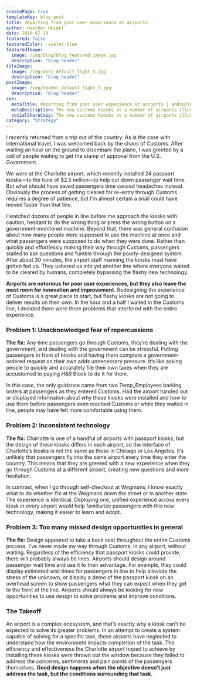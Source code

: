 ```yaml
---
createPage: true
templateKey: blog-post
title: departing from poor user experience at airports
author: Heather Heigel
date: 2016-07-13
featured: false
featuredColor: -violet-blue
featuredImage:
  image: /img/blog/blog_featured_image.jpg
  description: "blog header"
tileImage:
  image: /img/post_default_light_3.jpg
  description: "blog header"
postImage:
  image: /img/header_default_light_3.jpg
  description: "blog header"
seo:
  metaTitle: departing from poor user experience at airports | andculture
  metaDescription: The new customs kiosks at a number of airports illustrate that both the task and conditions must be considered in order for good user experience to result.
  socialShareCopy: The new customs kiosks at a number of airports illustrate that both the task and conditions must be considered in order for good user experience to result.
category: "Strategy"
---
```

I recently returned from a trip out of the country. As is the case with international travel, I was welcomed back by the chaos of Customs. After waiting an hour on the ground to disembark the plane, I was greeted by a coil of people waiting to get the stamp of approval from the U.S. Government.

We were at the Charlotte airport, which recently installed 24 passport kiosks—to the tune of $2.5 million—to help cut down passenger wait time. But what should have saved passengers time caused headaches instead. Obviously the process of getting cleared for re-entry through Customs requires a degree of patience, but I’m almost certain a snail could have moved faster than that line.

I watched dozens of people in line before me approach the kiosks with caution, hesitant to do the wrong thing or press the wrong button on a government-monitored machine. Beyond that, there was general confusion about how many people were supposed to use the machine at once and what passengers were supposed to do when they were done. Rather than quickly and effortlessly making their way through Customs, passengers stalled to ask questions and fumble through the poorly-designed system. After about 30 minutes, the airport staff manning the kiosks must have gotten fed up. They ushered us into yet another line where everyone waited to be cleared by humans, completely bypassing the flashy new technology.

**Airports are notorious for poor user experiences, but they also leave the most room for innovation and improvement.** Redesigning the experience of Customs is a great place to start, but flashy kiosks are not going to deliver results on their own. In the hour and a half I waited in the Customs line, I decided there were three problems that interfered with the entire experience.

### Problem 1: Unacknowledged fear of repercussions
**The fix:** Any time passengers go through Customs, they’re dealing with the government, and dealing with the government can be stressful. Putting passengers in front of kiosks and having them complete a government-ordered request on their own adds unnecessary pressure. It’s like asking people to quickly and accurately file their own taxes when they are accustomed to paying H&R Block to do it for them.

In this case, the only guidance came from two Temp_Employees barking orders at passengers as they entered Customs. Had the airport handed out or displayed information about why these kiosks were installed and how to use them before passengers even reached Customs or while they waited in line, people may have felt more comfortable using them.

### Problem 2: Inconsistent technology
**The fix:** Charlotte is one of a handful of airports with passport kiosks, but the design of these kiosks differs in each airport, so the interface of Charlotte’s kiosks is not the same as those in Chicago or Los Angeles. It’s unlikely that passengers fly into the same airport every time they enter the country. This means that they are greeted with a new experience when they go through Customs at a different airport, creating new questions and more hesitation.

In contrast, when I go through self-checkout at Wegmans, I know exactly what to do whether I’m at the Wegmans down the street or in another state. The experience is identical. Deploying one, unified experience across every kiosk in every airport would help familiarize passengers with this new technology, making it easier to learn and adopt.

### Problem 3: Too many missed design opportunities in general
**The fix:** Design appeared to take a back seat throughout the entire Customs process. I’ve never made my way through Customs, in any airport, without waiting. Regardless of the efficiency that passport kiosks could provide, there will probably always be lines. Airports should design around passenger wait time and use it to their advantage. For example, they could display estimated wait times for passengers in line to help alleviate the stress of the unknown, or display a demo of the passport kiosk on an overhead screen to show passengers what they can expect when they get to the front of the line. Airports should always be looking for new opportunities to use design to solve problems and improve conditions.

### The Takeoff
An airport is a complex ecosystem, and that’s exactly why a kiosk can’t be expected to solve its greater problems. In an attempt to create a system capable of solving for a specific task, these airports have neglected to understand how the environment impacts completion of the task. The efficiency and effectiveness the Charlotte airport hoped to achieve by installing these kiosks were thrown out the window because they failed to address the concerns, sentiments and pain points of the passengers themselves. **Good design happens when the objective doesn’t just address the task, but the conditions surrounding that task.**
